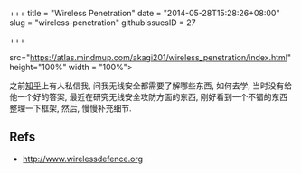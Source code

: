 +++
title = "Wireless Penetration"
date = "2014-05-28T15:28:26+08:00"
slug = "wireless-penetration"
githubIssuesID = 27

+++

src="https://atlas.mindmup.com/akagi201/wireless_penetration/index.html" height="100%" width = "100%"></iframe>

之前[知乎](http://www.zhihu.com/people/Akagi201)上有人私信我, 问我无线安全都需要了解哪些东西, 如何去学, 当时没有给他一个好的答案, 最近在研究无线安全攻防方面的东西, 刚好看到一个不错的东西整理一下框架, 然后, 慢慢补充细节.

## Refs
* <http://www.wirelessdefence.org>